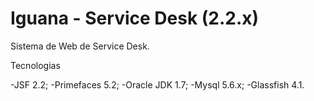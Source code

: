 Iguana - Service Desk (2.2.x)
=======
Sistema de Web de Service Desk.

Tecnologias

-JSF 2.2;
-Primefaces 5.2;
-Oracle JDK 1.7;
-Mysql 5.6.x;
-Glassfish 4.1.